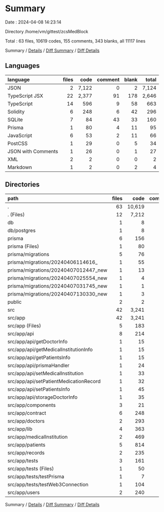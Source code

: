 # Summary

Date : 2024-04-08 14:23:14

Directory /home/vm/gittest/zcsMedBlock

Total : 63 files,  10619 codes, 155 comments, 343 blanks, all 11117 lines

Summary / [Details](details.md) / [Diff Summary](diff.md) / [Diff Details](diff-details.md)

## Languages
| language | files | code | comment | blank | total |
| :--- | ---: | ---: | ---: | ---: | ---: |
| JSON | 2 | 7,122 | 0 | 2 | 7,124 |
| TypeScript JSX | 22 | 2,377 | 91 | 178 | 2,646 |
| TypeScript | 14 | 596 | 9 | 58 | 663 |
| Solidity | 6 | 248 | 6 | 42 | 296 |
| SQLite | 7 | 84 | 43 | 33 | 160 |
| Prisma | 1 | 80 | 4 | 11 | 95 |
| JavaScript | 6 | 53 | 2 | 11 | 66 |
| PostCSS | 1 | 29 | 0 | 5 | 34 |
| JSON with Comments | 1 | 26 | 0 | 1 | 27 |
| XML | 2 | 2 | 0 | 0 | 2 |
| Markdown | 1 | 2 | 0 | 2 | 4 |

## Directories
| path | files | code | comment | blank | total |
| :--- | ---: | ---: | ---: | ---: | ---: |
| . | 63 | 10,619 | 155 | 343 | 11,117 |
| . (Files) | 12 | 7,212 | 6 | 19 | 7,237 |
| db | 1 | 8 | 0 | 1 | 9 |
| db/postgres | 1 | 8 | 0 | 1 | 9 |
| prisma | 6 | 156 | 47 | 42 | 245 |
| prisma (Files) | 1 | 80 | 4 | 11 | 95 |
| prisma/migrations | 5 | 76 | 43 | 31 | 150 |
| prisma/migrations/20240406114616_ | 1 | 55 | 12 | 16 | 83 |
| prisma/migrations/20240407012447_new | 1 | 13 | 7 | 8 | 28 |
| prisma/migrations/20240407025554_new | 1 | 4 | 12 | 3 | 19 |
| prisma/migrations/20240407031745_new | 1 | 1 | 1 | 1 | 3 |
| prisma/migrations/20240407130330_new | 1 | 3 | 11 | 3 | 17 |
| public | 2 | 2 | 0 | 0 | 2 |
| src | 42 | 3,241 | 102 | 281 | 3,624 |
| src/app | 42 | 3,241 | 102 | 281 | 3,624 |
| src/app (Files) | 5 | 183 | 3 | 17 | 203 |
| src/app/api | 8 | 214 | 3 | 33 | 250 |
| src/app/api/getDoctorInfo | 1 | 15 | 1 | 5 | 21 |
| src/app/api/getMedicalInstitutionInfo | 1 | 15 | 1 | 5 | 21 |
| src/app/api/getPatientsInfo | 1 | 15 | 1 | 5 | 21 |
| src/app/api/prismaHandler | 1 | 24 | 0 | 2 | 26 |
| src/app/api/setMedicalInstitution | 1 | 33 | 0 | 3 | 36 |
| src/app/api/setPatientMedicationRecord | 1 | 32 | 0 | 4 | 36 |
| src/app/api/setPatientsInfo | 1 | 45 | 0 | 5 | 50 |
| src/app/api/storageDoctorInfo | 1 | 35 | 0 | 4 | 39 |
| src/app/components | 3 | 21 | 17 | 6 | 44 |
| src/app/contract | 6 | 248 | 6 | 42 | 296 |
| src/app/doctors | 2 | 293 | 4 | 24 | 321 |
| src/app/lib | 4 | 363 | 2 | 21 | 386 |
| src/app/medicalInstitution | 2 | 469 | 8 | 24 | 501 |
| src/app/patients | 5 | 814 | 34 | 45 | 893 |
| src/app/records | 2 | 235 | 12 | 13 | 260 |
| src/app/tests | 3 | 161 | 0 | 20 | 181 |
| src/app/tests (Files) | 1 | 50 | 0 | 6 | 56 |
| src/app/tests/testPrisma | 1 | 7 | 0 | 2 | 9 |
| src/app/tests/testWeb3Connection | 1 | 104 | 0 | 12 | 116 |
| src/app/users | 2 | 240 | 13 | 36 | 289 |

Summary / [Details](details.md) / [Diff Summary](diff.md) / [Diff Details](diff-details.md)
